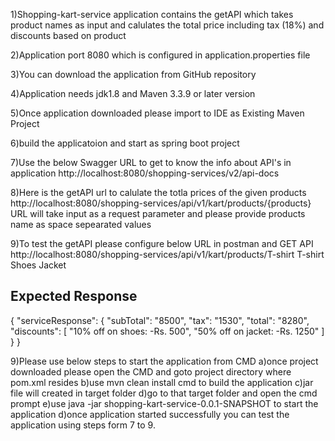 1)Shopping-kart-service application contains the getAPI which takes product names as input and calulates the total price including tax (18%) and discounts based on product

2)Application port 8080 which is configured in application.properties file

3)You can download the application from GitHub repository

4)Application needs jdk1.8 and Maven 3.3.9 or later version

5)Once application downloaded please import to IDE as Existing Maven Project

6)build the applicatoion and start as spring boot project

7)Use the below Swagger URL to get to know the info about API's in application
  http://localhost:8080/shopping-services/v2/api-docs
  
8)Here is the getAPI url to calulate the totla prices of the given products
  http://localhost:8080/shopping-services/api/v1/kart/products/{products}
  URL will take input as a request parameter and please provide products name as space sepearated values
  
9)To test the getAPI please configure below URL in postman and GET API
   http://localhost:8080/shopping-services/api/v1/kart/products/T-shirt T-shirt Shoes Jacket
   
   Expected Response
   -----------------
   {
    "serviceResponse": {
        "subTotal": "8500",
        "tax": "1530",
        "total": "8280",
        "discounts": [
            "10% off on shoes: -Rs. 500",
            "50% off on jacket: -Rs. 1250"
        ]
    }
   }
    
9)Please use below steps to start the application from CMD
   a)once project downloaded please open the CMD and goto project directory where pom.xml resides
   b)use mvn clean install cmd to build the application
   c)jar file will created in target folder
   d)go to that target folder and open the cmd prompt
   e)use java -jar shopping-kart-service-0.0.1-SNAPSHOT to start the application
   d)once application started successfully you can test the application using steps form 7 to 9.